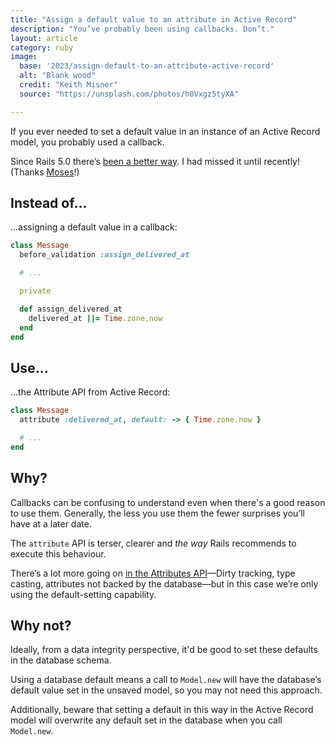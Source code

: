 ```yaml
---
title: "Assign a default value to an attribute in Active Record"
description: "You’ve probably been using callbacks. Don’t."
layout: article
category: ruby
image:
  base: '2023/assign-default-to-an-attribute-active-record'
  alt: "Blank wood"
  credit: "Keith Misner"
  source: "https://unsplash.com/photos/h0Vxgz5tyXA"

---
```


If you ever needed to set a default value in an instance of an Active Record model, you probably used a callback.

Since Rails 5.0 there’s [been a better way](https://edgeguides.rubyonrails.org/5_0_release_notes.html#active-record-attributes-api). I had missed it until recently! (Thanks [Moses](https://twitter.com/Gathukumose/status/1615298667031797760)!)


## Instead of…

…assigning a default value in a callback:

```ruby
class Message
  before_validation :assign_delivered_at

  # ...

  private

  def assign_delivered_at
    delivered_at ||= Time.zone.now
  end
end
```


## Use…

…the Attribute API from Active Record:

```ruby
class Message
  attribute :delivered_at, default: -> { Time.zone.now }

  # ...
end
```


## Why?

Callbacks can be confusing to understand even when there's a good reason to use them. Generally, the less you use them the fewer surprises you’ll have at a later date.

The `attribute` API is terser, clearer and _the way_ Rails recommends to execute this behaviour.

There’s a lot more going on [in the Attributes API](https://api.rubyonrails.org/classes/ActiveRecord/Attributes/ClassMethods.html)—Dirty tracking, type casting, attributes not backed by the database—but in this case we’re only using the default-setting capability.


## Why not?

Ideally, from a data integrity perspective, it'd be good to set these defaults in the database schema.

Using a database default means a call to `Model.new` will have the database’s default value set in the unsaved model, so you may not need this approach.

Additionally, beware that setting a default in this way in the Active Record model will overwrite any default set in the database when you call `Model.new`.
